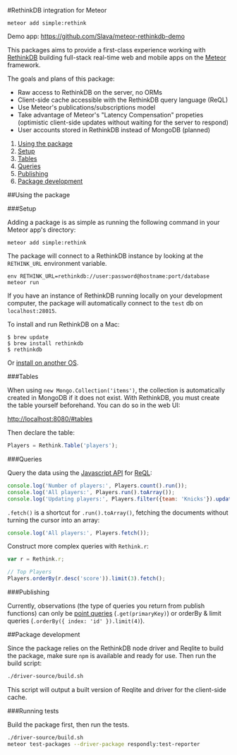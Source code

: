#RethinkDB integration for Meteor

```
meteor add simple:rethink
```

Demo app: https://github.com/Slava/meteor-rethinkdb-demo

This packages aims to provide a first-class experience working with
[RethinkDB](https://rethinkdb.com) building full-stack real-time web and mobile
apps on the [Meteor](https://meteor.com) framework.

The goals and plans of this package:

- Raw access to RethinkDB on the server, no ORMs
- Client-side cache accessible with the RethinkDB query language (ReQL)
- Use Meteor's publications/subscriptions model
- Take advantage of Meteor's "Latency Compensation" propeties (optimistic client-side updates without waiting for the server to respond)
- User accounts stored in RethinkDB instead of MongoDB (planned)

1. [Using the package](#using-the-package)
  1. [Setup](#setup)
  1. [Tables](#tables)
  1. [Queries](#queries)
  1. [Publishing](#publishing)
1. [Package development](#package-development)

##Using the package

###Setup

Adding a package is as simple as running the following command in your Meteor
app's directory:

```
meteor add simple:rethink
```

The package will connect to a RethinkDB instance by looking at the `RETHINK_URL`
environment variable.

```
env RETHINK_URL=rethinkdb://user:password@hostname:port/database meteor run
```

If you have an instance of RethinkDB running locally on your development
computer, the package will automatically connect to the `test` db on `localhost:28015`.

To install and run RethinkDB on a Mac:

```
$ brew update
$ brew install rethinkdb
$ rethinkdb
```

Or [install on another OS](http://rethinkdb.com/docs/install/).

###Tables

When using `new Mongo.Collection('items')`, the collection is automatically
created in MongoDB if it does not exist. With RethinkDB, you must create the table
yourself beforehand. You can do so in the web UI:

[http://localhost:8080/#tables](http://localhost:8080/#tables)

Then declare the table:

```javascript
Players = Rethink.Table('players');
```

###Queries

Query the data using the
[Javascript API](http://www.rethinkdb.com/api/javascript/) for [ReQL](http://rethinkdb.com/docs/introduction-to-reql/):

```javascript
console.log('Number of players:', Players.count().run());
console.log('All players:', Players.run().toArray());
console.log('Updating players:', Players.filter({team: 'Knicks'}).update({city: 'NYC'}).run());
```

`.fetch()` is a shortcut for `.run().toArray()`, fetching the documents without
turning the cursor into an array:

```javascript
console.log('All players:', Players.fetch());
```

Construct more complex queries with `Rethink.r`:

```javascript
var r = Rethink.r;

// Top Players
Players.orderBy(r.desc('score')).limit(3).fetch();
```

###Publishing

Currently, observations (the type of queries you return from publish functions)
can only be [point queries](http://www.rethinkdb.com/api/javascript/get/) (`.get(primaryKey)`) or orderBy & limit queries (`.orderBy({ index: 'id' }).limit(4)`).

##Package development

Since the package relies on the RethinkDB node driver and Reqlite to build the
package, make sure `npm` is available and ready for use. Then run the build
script:

```bash
./driver-source/build.sh
```

This script will output a built version of Reqlite and driver for the
client-side cache.

###Running tests

Build the package first, then run the tests.

```bash
./driver-source/build.sh
meteor test-packages --driver-package respondly:test-reporter
```

